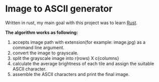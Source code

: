 # Image to ASCII generator

Written in rust, my main goal with this project was to learn [Rust](https://www.rust-lang.org/).

**The algorithm works as following:** 
1. accepts image path with extension(for example: image.jpg) as a command line argument.
2. convert the image to grayscale.
3. split the grayscale image into r(rows) X c{columns}
4. calculate the average brightness of each tile and assign the suitable ASCII character.
5. assemble the ASCII characters and print the final image.
